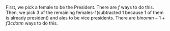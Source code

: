 First, we pick a female to be the President. There are $f$ ways to do this. 
Then, we pick 3 of the remaining females-1(subtracted 1 because 1 of them is already president) and ales to be vice presidents. 
There are $binom{m-1+f}{3} cdot m$ ways to do this.
